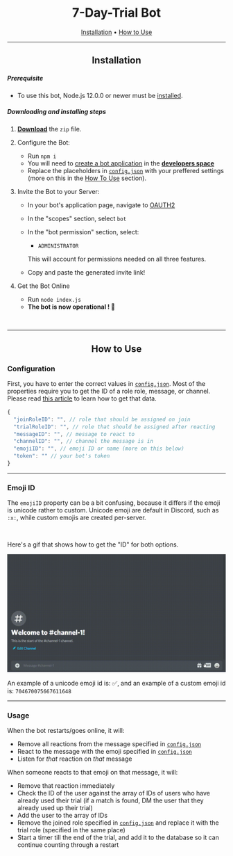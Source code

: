<div align="center">

# 7-Day-Trial Bot

[Installation](#Installation) • [How to Use](#How-to-Use)

---

## Installation

</div>

##### Prerequisite

- To use this bot, Node.js 12.0.0 or newer must be [installed](https://nodejs.org/en/download/).

##### Downloading and installing steps

1.  **[Download](https://github.com/jay1934/7-Day-Trial/archive/main.zip)** the `zip` file.

2.  Configure the Bot:

    - Run `npm i`
    - You will need to [create a bot application](https://discordjs.guide/preparations/setting-up-a-bot-application.html#creating-your-bot) in the **[developers space](https://discordapp.com/developers/applications/me)**
    - Replace the placeholders in [`config.json`](/config.json) with your preffered settings (more on this in the [How To Use](#How-to-Use) section).

3.  Invite the Bot to your Server:

    - In your bot's application page, navigate to [OAUTH2](https://discord.com/developers/applications/771430839250059274/oauth2)
    - In the "scopes" section, select `bot`
    - In the "bot permission" section, select:

      - `ADMINISTRATOR`

      This will account for permissions needed on all three features.

    - Copy and paste the generated invite link!

4.  Get the Bot Online
    - Run `node index.js`
    - **The bot is now operational ! 🎉**

<br>

---

<div align="center">

## How to Use

</div>

### Configuration

First, you have to enter the correct values in [`config.json`](/config.json). Most of the properties require you to get the ID of a role role, message, or channel. Please read [this article](https://support.discord.com/hc/en-us/articles/206346498-Where-can-I-find-my-User-Server-Message-ID-) to learn how to get that data.

```js
{
  "joinRoleID": "", // role that should be assigned on join
  "trialRoleID": "", // role that should be assigned after reacting
  "messageID": "", // message to react to
  "channelID": "", // channel the message is in
  "emojiID": "", // emoji ID or name (more on this below)
  "token": "" // your bot's token
}
```

---

### Emoji ID

The `emojiID` property can be a bit confusing, because it differs if the emoji is unicode rather to custom. Unicode emoji are default in Discord, such as `:x:`, while custom emojis are created per-server.

<br>

Here's a gif that shows how to get the "ID" for both options.

![](/assets/get_id_or_name.gif)

An example of a unicode emoji id is: ✅, and an example of a custom emoji id is: `704670075667611648`

---

### Usage

When the bot restarts/goes online, it will:

- Remove all reactions from the message specified in [`config.json`](/config.json)
- React to the message with the emoji specified in [`config.json`](/config.json)
- Listen for _that_ reaction on _that_ message

When someone reacts to that emoji on that message, it will:

- Remove that reaction immediately
- Check the ID of the user against the array of IDs of users who have already used their trial (if a match is found, DM the user that they already used up their trial)
- Add the user to the array of IDs
- Remove the joined role specified in [`config.json`](/config.json) and replace it with the trial role (specified in the same place)
- Start a timer till the end of the trial, and add it to the database so it can continue counting through a restart
